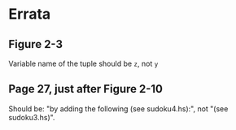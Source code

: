 # Errata

## Figure 2-3

Variable name of the tuple should be `z`, not `y`

## Page 27, just after Figure 2-10

Should be: "by adding the following (see sudoku4.hs):", not "(see sudoku3.hs)".
